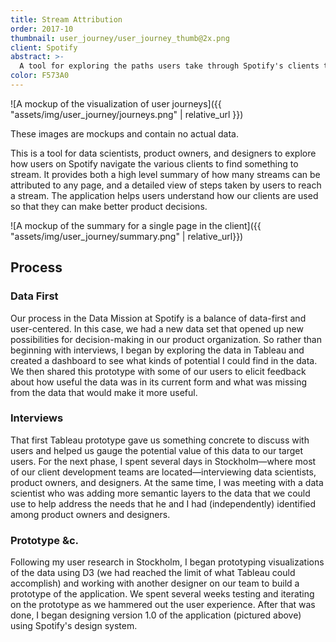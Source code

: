 ```yaml
---
title: Stream Attribution
order: 2017-10
thumbnail: user_journey/user_journey_thumb@2x.png
client: Spotify
abstract: >-
  A tool for exploring the paths users take through Spotify's clients to find something to stream.
color: F573A0
---
```


![A mockup of the visualization of user journeys]({{ "assets/img/user_journey/journeys.png" | relative_url }})

<aside class="disclaimer">These images are mockups and contain no actual data.</aside>

This is a tool for data scientists, product owners, and designers to explore how users on Spotify navigate the various clients to find something to stream. It provides both a high level summary of how many streams can be attributed to any page, and a detailed view of steps taken by users to reach a stream. The application helps users understand how our clients are used so that they can make better product decisions.

![A mockup of the summary for a single page in the client]({{ "assets/img/user_journey/summary.png" | relative_url}})

## Process

### Data First

Our process in the Data Mission at Spotify is a balance of data-first and user-centered. In this case, we had a new data set that opened up new possibilities for decision-making in our product organization. So rather than beginning with interviews, I began by exploring the data in Tableau and created a dashboard to see what kinds of potential I could find in the data. We then shared this prototype with some of our users to elicit feedback about how useful the data was in its current form and what was missing from the data that would make it more useful.

### Interviews

That first Tableau prototype gave us something concrete to discuss with users and helped us gauge the potential value of this data to our target users. For the next phase, I spent several days in Stockholm—where most of our client development teams are located—interviewing data scientists, product owners, and designers. At the same time, I was meeting with a data scientist who was adding more semantic layers to the data that we could use to help address the needs that he and I had (independently) identified among product owners and designers.

### Prototype &c.

Following my user research in Stockholm, I began prototyping visualizations of the data using D3 (we had reached the limit of what Tableau could accomplish) and working with another designer on our team to build a prototype of the application. We spent several weeks testing and iterating on the prototype as we hammered out the user experience. After that was done, I began designing version 1.0 of the application (pictured above) using Spotify's design system.
